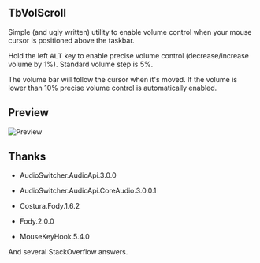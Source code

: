 ## TbVolScroll

Simple (and ugly written) utility to enable volume control when your mouse cursor is positioned above the taskbar.

Hold the left <kbd>ALT</kbd> key to enable precise volume control (decrease/increase volume by 1%). Standard volume step is 5%.

The volume bar will follow the cursor when it's moved. If the volume is lower than 10% precise volume control is automatically enabled.

## Preview

![Preview](https://github.com/notcammy/TbVolScroll/blob/master/2018-03-15_21-01-18.gif?raw=true)

## Thanks

- AudioSwitcher.AudioApi.3.0.0

- AudioSwitcher.AudioApi.CoreAudio.3.0.0.1

- Costura.Fody.1.6.2

- Fody.2.0.0

- MouseKeyHook.5.4.0

And several StackOverflow answers.
